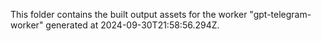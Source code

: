 This folder contains the built output assets for the worker "gpt-telegram-worker" generated at 2024-09-30T21:58:56.294Z.